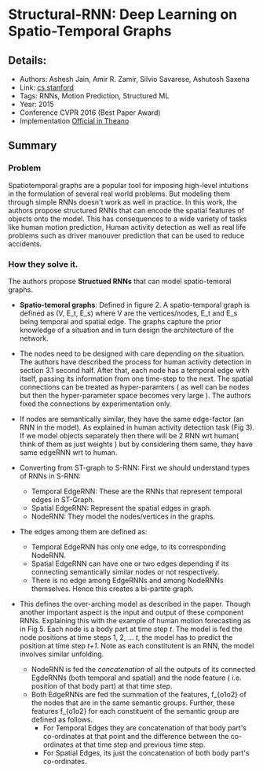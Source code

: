 # Structural-RNN: Deep Learning on Spatio-Temporal Graphs

## Details:
* Authors: Ashesh Jain, Amir R. Zamir, Silvio Savarese, Ashutosh Saxena
* Link: [cs.stanford](https://cs.stanford.edu/people/asaxena/papers/structural-rnn-cvpr16-jain-saxena.pdf)
* Tags: RNNs, Motion Prediction, Structured ML
* Year: 2015
* Conference CVPR 2016 (Best Paper Award)
* Implementation [Official in Theano](https://github.com/asheshjain399/RNNexp)

## Summary

### Problem

Spatiotemporal graphs are a popular tool for imposing high-level intuitions in the formulation of several real world problems. But modeling them through simple RNNs doesn't work as well in practice. In this work, the authors propose structured RNNs that can encode the spatial features of objects onto the model. This has consequences to a wide variety of tasks like human motion prediction, Human activity detection as well as real life problems such as driver manouver prediction that can be used to reduce accidents.

### How they solve it.

The authors propose **Structued RNNs** that can model spatio-temoral graphs. 
* **Spatio-temoral graphs**: Defined in figure 2. A spatio-temporal graph is defined as (V, E_t, E_s) where V are the vertices/nodes, E_t and E_s being temporal and spatial edge. The graphs capture the prior knowledge of a situation and in turn design the architecture of the network. 
* The nodes need to be designed with care depending on the situation. The authors have described the process for human activity detection in section 3.1 second half. After that, each node has a temporal edge with itself, passing its information from one time-step to the next. The spatial connections can be treated as hyper-paramters ( as well can be nodes but then the hyper-parameter space becomes very large ). The authors fixed the connections by experimentation only. 
* If nodes are semantically similar, they have the same edge-factor (an RNN in the model). As explained in human activity detection task (Fig 3). If we model objects separately then there will be 2 RNN wrt human( think of them as just weights ) but by considering them same, they have same edgeRNN wrt to human.

* Converting from ST-graph to S-RNN: First we should understand types of RNNs in S-RNN:
    * Temporal EdgeRNN: These are the RNNs that represent temporal edges in ST-Graph.
    * Spatial EdgeRNN: Represent the spatial edges in graph.
    * NodeRNN: They model the nodes/vertices in the graphs.
* The edges among them are defined as:
    * Temporal EdgeRNN has only one edge, to its corresponding NodeRNN.
    * Spatial EdgeRNN can have one or two edges depending if its connecting semantically similar nodes or not respectively.
    * There is no edge among EdgeRNNs and among NodeRNNs themselves. Hence this creates a bi-partite graph.

* This defines the over-arching model as described in the paper. Though another important aspect is the input and output of these component RNNs. Explaining this with the example of human motion forecasting as in Fig 5. Each node is a body part at time step *t*. The model is fed the node positions at time steps 1, 2, ... *t*, the model has to predict the position at time step *t+1*. Note as each constitutent is an RNN, the model involves similar unfolding.
    * NodeRNN is fed the *concatenation* of all the outputs of its connected EgdeRNNs (both temporal and spatial) and the node feature ( i.e. position of that body part) at that time step.
    * Both EdgeRNNs are fed the summation of the features, f_{o1o2} of the nodes that are in the same semantic groups. Further, these features f_{o1o2} for each constituent of the semantic group are defined as follows.
         * For Temporal Edges they are concatenation of that body part's co-ordinates at that point and the difference between the co-ordinates at that time step and previous time step. 
         * For Spatial Edges, its just the concatenation of both body part's co-ordinates.
